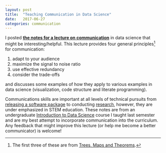 ```yaml
---
layout: post
title:  "Teaching Communication in Data Science"
date:   2017-06-27
categories: communication
---
```


I posted [**the notes for a lecture on communication**](https://idc9.github.io/stor390/notes/communication/communication.html) in data science that might be interesting/helpful. This lecture provides four general principles[^1] for communication:

1. adapt to your audience
2. maximize the signal to noise ratio
3. use effective redundancy
4. consider the trade-offs

and discusses some examples of how they apply to various examples in data science (visualization, code structure and literate programming).

Communications skills are important at all levels of technical pursuits from [releasing a software package](http://r-pkgs.had.co.nz/vignettes.html) to conducting [research](http://distill.pub/2017/research-debt/), however, they are under emphasized in STEM education. These notes are from an undergraduate [Introduction to Data Science](https://idc9.github.io/stor390/) course I taught last semester and are my best attempt to incorporate communication into the curriculum. Any feedback that might improve this lecture (or help me become a better communicator) is welcome!

[^1]: The first three of these are from [Trees, Maps and Theorems](http://www.treesmapsandtheorems.com/).